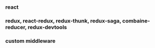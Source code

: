 ### react
### redux, react-redux, redux-thunk, redux-saga, combaine-reducer, redux-devtools
### custom middleware
